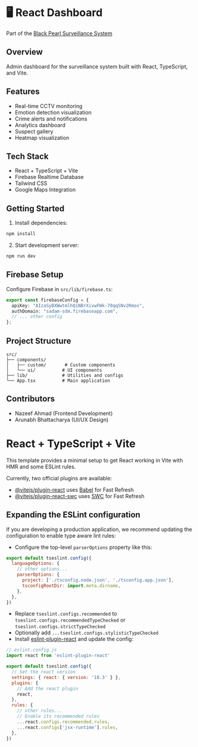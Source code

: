 # 🖥️ React Dashboard
Part of the [Black Pearl Surveillance System](../README.md)

## Overview
Admin dashboard for the surveillance system built with React, TypeScript, and Vite.

## Features
- Real-time CCTV monitoring
- Emotion detection visualization
- Crime alerts and notifications
- Analytics dashboard
- Suspect gallery
- Heatmap visualization

## Tech Stack
- React + TypeScript + Vite
- Firebase Realtime Database
- Tailwind CSS
- Google Maps Integration

## Getting Started
1. Install dependencies:
```bash
npm install
```

2. Start development server:
```bash
npm run dev
```

## Firebase Setup
Configure Firebase in `src/lib/firebase.ts`:
```typescript
export const firebaseConfig = {
  apiKey: "AIzaSyBXWwtmlhQiNBrXivwFWk-70qqSNv2Rmos",
  authDomain: "sadam-sdm.firebaseapp.com",
  // ... other config
};
```

## Project Structure
```
src/
├── components/
│   ├── custom/       # Custom components
│   └── ui/          # UI components
├── lib/             # Utilities and configs
└── App.tsx          # Main application
```

## Contributors
- Nazeef Ahmad (Frontend Development)
- Arunabh Bhattacharya (UI/UX Design)

# React + TypeScript + Vite

This template provides a minimal setup to get React working in Vite with HMR and some ESLint rules.

Currently, two official plugins are available:

- [@vitejs/plugin-react](https://github.com/vitejs/vite-plugin-react/blob/main/packages/plugin-react/README.md) uses [Babel](https://babeljs.io/) for Fast Refresh
- [@vitejs/plugin-react-swc](https://github.com/vitejs/vite-plugin-react-swc) uses [SWC](https://swc.rs/) for Fast Refresh

## Expanding the ESLint configuration

If you are developing a production application, we recommend updating the configuration to enable type aware lint rules:

- Configure the top-level `parserOptions` property like this:

```js
export default tseslint.config({
  languageOptions: {
    // other options...
    parserOptions: {
      project: ['./tsconfig.node.json', './tsconfig.app.json'],
      tsconfigRootDir: import.meta.dirname,
    },
  },
})
```

- Replace `tseslint.configs.recommended` to `tseslint.configs.recommendedTypeChecked` or `tseslint.configs.strictTypeChecked`
- Optionally add `...tseslint.configs.stylisticTypeChecked`
- Install [eslint-plugin-react](https://github.com/jsx-eslint/eslint-plugin-react) and update the config:

```js
// eslint.config.js
import react from 'eslint-plugin-react'

export default tseslint.config({
  // Set the react version
  settings: { react: { version: '18.3' } },
  plugins: {
    // Add the react plugin
    react,
  },
  rules: {
    // other rules...
    // Enable its recommended rules
    ...react.configs.recommended.rules,
    ...react.configs['jsx-runtime'].rules,
  },
})
```
